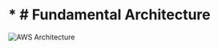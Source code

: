 # * # Fundamental Architecture

![AWS Architecture](https://user-images.githubusercontent.com/59453427/210638313-4b7e28cd-74c1-4587-8b20-992166d4557b.png)
